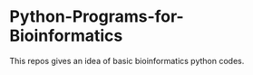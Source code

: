 # Python-Programs-for-Bioinformatics
This repos gives an idea of basic bioinformatics python codes.
